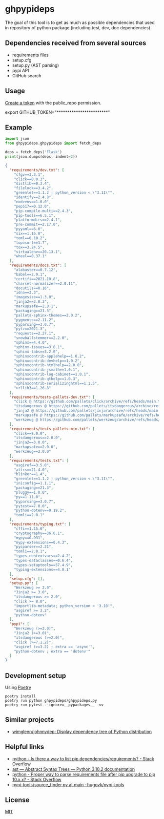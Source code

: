 # ghpypideps

The goal of this tool is to get as much as possible dependencies that used in repository of python package (including test, dev, doc dependencies)

## Dependencies received from several sources 

- requirements files
- setup.cfg
- setup.py (AST parsing)
- pypi API
- GitHub search

## Usage

[Create a token](https://github.com/settings/tokens/new?scopes=public_repo&description=ghtopdep) with the public_repo permission.

export GITHUB_TOKEN="************************"

## Example

```python
import json
from ghpypideps.ghpypideps import fetch_deps

deps = fetch_deps('Flask')
print(json.dumps(deps, indent=2))
```

```json
{
  "requirements/dev.txt": [
    "cfgv==3.3.1",
    "click==8.0.3",
    "distlib==0.3.4",
    "filelock==3.4.2",
    "greenlet==1.1.2 ; python_version < \"3.11\"",
    "identify==2.4.8",
    "nodeenv==1.6.0",
    "pep517==0.12.0",
    "pip-compile-multi==2.4.3",
    "pip-tools==6.5.1",
    "platformdirs==2.4.1",
    "pre-commit==2.17.0",
    "pyyaml==6.0",
    "six==1.16.0",
    "toml==0.10.2",
    "toposort==1.7",
    "tox==3.24.5",
    "virtualenv==20.13.1",
    "wheel==0.37.1"
  ],
  "requirements/docs.txt": [
    "alabaster==0.7.12",
    "babel==2.9.1",
    "certifi==2021.10.8",
    "charset-normalizer==2.0.11",
    "docutils==0.16",
    "idna==3.3",
    "imagesize==1.3.0",
    "jinja2==3.0.3",
    "markupsafe==2.0.1",
    "packaging==21.3",
    "pallets-sphinx-themes==2.0.2",
    "pygments==2.11.2",
    "pyparsing==3.0.7",
    "pytz==2021.3",
    "requests==2.27.1",
    "snowballstemmer==2.2.0",
    "sphinx==4.4.0",
    "sphinx-issues==3.0.1",
    "sphinx-tabs==3.2.0",
    "sphinxcontrib-applehelp==1.0.2",
    "sphinxcontrib-devhelp==1.0.2",
    "sphinxcontrib-htmlhelp==2.0.0",
    "sphinxcontrib-jsmath==1.0.1",
    "sphinxcontrib-log-cabinet==1.0.1",
    "sphinxcontrib-qthelp==1.0.3",
    "sphinxcontrib-serializinghtml==1.1.5",
    "urllib3==1.26.8"
  ],
  "requirements/tests-pallets-dev.txt": [
    "click @ https://github.com/pallets/click/archive/refs/heads/main.tar.gz",
    "itsdangerous @ https://github.com/pallets/itsdangerous/archive/refs/heads/main.tar.gz",
    "jinja2 @ https://github.com/pallets/jinja/archive/refs/heads/main.tar.gz",
    "markupsafe @ https://github.com/pallets/markupsafe/archive/refs/heads/main.tar.gz",
    "werkzeug @ https://github.com/pallets/werkzeug/archive/refs/heads/main.tar.gz"
  ],
  "requirements/tests-pallets-min.txt": [
    "click==8.0.0",
    "itsdangerous==2.0.0",
    "jinja2==3.0.0",
    "markupsafe==2.0.0",
    "werkzeug==2.0.0"
  ],
  "requirements/tests.txt": [
    "asgiref==3.5.0",
    "attrs==21.4.0",
    "blinker==1.4",
    "greenlet==1.1.2 ; python_version < \"3.11\"",
    "iniconfig==1.1.1",
    "packaging==21.3",
    "pluggy==1.0.0",
    "py==1.11.0",
    "pyparsing==3.0.7",
    "pytest==7.0.0",
    "python-dotenv==0.19.2",
    "tomli==2.0.1"
  ],
  "requirements/typing.txt": [
    "cffi==1.15.0",
    "cryptography==36.0.1",
    "mypy==0.931",
    "mypy-extensions==0.4.3",
    "pycparser==2.21",
    "tomli==2.0.1",
    "types-contextvars==2.4.2",
    "types-dataclasses==0.6.4",
    "types-setuptools==57.4.9",
    "typing-extensions==4.0.1"
  ],
  "setup.cfg": [],
  "setup.py": [
    "Werkzeug >= 2.0",
    "Jinja2 >= 3.0",
    "itsdangerous >= 2.0",
    "click >= 8.0",
    "importlib-metadata; python_version < '3.10'",
    "asgiref >= 3.2",
    "python-dotenv"
  ],
  "pypi": [
    "Werkzeug (>=2.0)",
    "Jinja2 (>=3.0)",
    "itsdangerous (>=2.0)",
    "click (>=7.1.2)",
    "asgiref (>=3.2) ; extra == 'async'",
    "python-dotenv ; extra == 'dotenv'"
  ]
}
```

## Development setup

Using [Poetry](https://poetry.eustace.io/docs/)

```
poetry install
poetry run python ghpypideps/ghpypideps.py
poetry run pytest --ignore=__pypackages__ -vv
```



## Similar projects

- [wimglenn/johnnydep: Display dependency tree of Python distribution](https://github.com/wimglenn/johnnydep)

##  Helpful links

- [python - Is there a way to list pip dependencies/requirements? - Stack Overflow](https://stackoverflow.com/questions/11147667/is-there-a-way-to-list-pip-dependencies-requirements)
- [ast — Abstract Syntax Trees — Python 3.10.2 documentation](https://docs.python.org/3/library/ast.html)
- [python - Proper way to parse requirements file after pip upgrade to pip 10.x.x? - Stack Overflow](https://stackoverflow.com/questions/49689880/proper-way-to-parse-requirements-file-after-pip-upgrade-to-pip-10-x-x)
- [pypi-tools/source_finder.py at main · hugovk/pypi-tools](https://github.com/hugovk/pypi-tools/blob/main/source_finder.py)


## License

[MIT](https://choosealicense.com/licenses/mit/)
